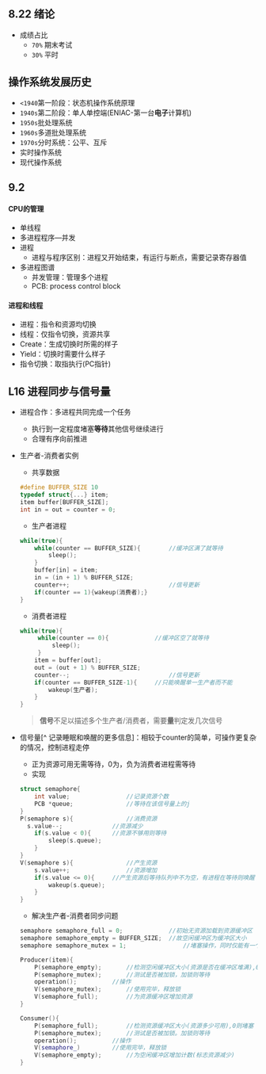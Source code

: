 ## 8.22 绪论

- 成绩占比
  - `70%` 期末考试
  - `30%` 平时

## 操作系统发展历史
- `<1940`第一阶段：状态机操作系统原理
- `1940s`第二阶段：单人单控端(ENIAC-第一台**电子**计算机)
- `1950s`批处理系统
- `1960s`多道批处理系统
- `1970s`分时系统：公平、互斥
- 实时操作系统
- 现代操作系统

## 9.2







#### CPU的管理

- 单线程
- 多进程程序—并发
- 进程
  - 进程与程序区别：进程又开始结束，有运行与断点，需要记录寄存器值
- 多进程图谱
  - 并发管理：管理多个进程
  - PCB: process control block

#### 进程和线程

- 进程：指令和资源均切换
- 线程：仅指令切换，资源共享
- Create：生成切换时所需的样子
- Yield：切换时需要什么样子
- 指令切换：取指执行(PC指针)





## L16 进程同步与信号量

- 进程合作：多进程共同完成一个任务

  - 执行到一定程度堵塞**等待**其他信号继续进行
  - 合理有序向前推进

- 生产者-消费者实例

  - 共享数据

  ```c++
  #define BUFFER_SIZE 10
  typedef struct{...} item;
  item buffer[BUFFER_SIZE];
  int in = out = counter = 0;
  ```

  - 生产者进程

  ```c++
  while(true){
      while(counter == BUFFER_SIZE){		//缓冲区满了就等待
          sleep();
      }
      buffer[in] = item;
      in = (in + 1) % BUFFER_SIZE;
      counter++;							//信号更新
      if(counter == 1){wakeup(消费者);}
  }
  ```

  - 消费者进程

  ```c++
  while(true){
       while(counter == 0){				//缓冲区空了就等待
           sleep();
       }
      item = buffer[out];
      out = (out + 1) % BUFFER_SIZE;
      counter--;							//信号更新
      if(counter == BUFFER_SIZE-1){		//只能唤醒单一生产者而不能
          wakeup(生产者);
      }
  }
  ```

  >  **信号**不足以描述多个生产者/消费者，需要**量**判定发几次信号

- 信号量[^ 记录睡眠和唤醒的更多信息]：相较于counter的简单，可操作更复杂的情况，控制进程走停

  - 正为资源可用无需等待，0为，负为消费者进程需等待
  - 实现

  ```c++
  struct semaphore{
      int value;				//记录资源个数
      PCB *queue;				//等待在该信号量上的j
  }
  P(semaphore s){				//消费资源
  	s.value--;				//资源减少
      if(s.value < 0){		//资源不够用则等待
          sleep(s.queue);
      }
  }
  V(semaphore s){				//产生资源
      s.value++;				//资源增加
      if(s.value <= 0){		//产生资源后等待队列中不为空，有进程在等待则唤醒
          wakeup(s.queue);
      }
  }
  ```
  
  - 解决生产者-消费者同步问题
  
  ```c++
  semaphore semaphore_full = 0;				//初始无资源加载到资源缓冲区
  semaphore semaphore_empty = BUFFER_SIZE;	//故空闲缓冲区为缓冲区大小
  semaphore semaphore_mutex = 1;				//堵塞操作，同时仅能有一个在操作
  
  Producer(item){
      P(semaphore_empty);		//检测空闲缓冲区大小(资源是否在缓冲区堆满),0则堵塞
      P(semaphore_mutex);		//测试是否被加锁，加锁则等待
      operation();			//操作
      V(semaphore_mutex);		//使用完毕，释放锁
      V(semaphore_full);		//为资源缓冲区增加资源
  }
  
  Consumer(){
      P(semaphore_full);		//检测资源缓冲区大小(资源多少可用),0则堵塞
      P(semaphore_mutex);		//测试是否被加锁。加锁则等待
      operation();			//操作
      V(semaphore_)			//使用完毕，释放锁
      V(semaphore_empty);		//为空闲缓冲区增加计数(标志资源减少)
  }
  ```
  
  